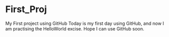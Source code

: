 # First_Proj
My First project using GitHub
Today is my first day using GitHub, and now I am practising the HelloWorld excise.
Hope I can use GitHub soon.

